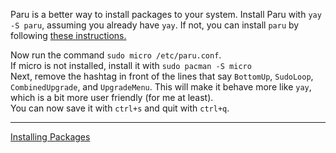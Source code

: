 Paru is a better way to install packages to your system. Install Paru with `yay -S paru`, assuming you already have `yay`. If not, you can install `paru` by following [these instructions.](https://github.com/Morganamilo/paru?tab=readme-ov-file#installation) <br/>

Now run the command `sudo micro /etc/paru.conf`.<br/>
If micro is not installed, install it with `sudo pacman -S micro`<br/>
Next, remove the hashtag in front of the lines that say `BottomUp`, `SudoLoop`, `CombinedUpgrade`, and `UpgradeMenu`. This will make it behave more like `yay`, which is a bit more user friendly (for me at least). <br/>
You can now save it with `ctrl+s` and quit with `ctrl+q`. <br/>

---
[Installing Packages](https://github.com/Mato1111/archguide/blob/main/Docs/Installing%20Packages.md)
